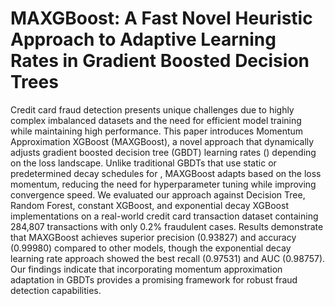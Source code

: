 # MAXGBoost: A Fast Novel Heuristic Approach to Adaptive Learning Rates in Gradient Boosted Decision Trees

Credit card fraud detection presents unique challenges due to highly complex imbalanced datasets and the need for efficient model training while maintaining high performance. This paper introduces Momentum Approximation XGBoost (MAXGBoost), a novel approach that dynamically adjusts gradient boosted decision tree (GBDT) learning rates () depending on the loss landscape. Unlike traditional GBDTs that use static or predetermined decay schedules for , MAXGBoost adapts  based on the loss momentum, reducing the need for hyperparameter tuning while improving convergence speed. We evaluated our approach against Decision Tree, Random Forest, constant  XGBoost, and exponential decay  XGBoost implementations on a real-world credit card transaction dataset containing 284,807 transactions with only 0.2% fraudulent cases. Results demonstrate that MAXGBoost achieves superior precision (0.93827) and accuracy (0.99980) compared to other models, though the exponential decay learning rate approach showed the best recall (0.97531) and AUC (0.98757). Our findings indicate that incorporating momentum approximation  adaptation in GBDTs provides a promising framework for robust fraud detection capabilities.
